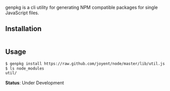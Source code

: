 genpkg is a cli utility for generating NPM compatible packages for single JavaScript files.

## Installation
```bash
```

## Usage
```bash
$ genpkg install https://raw.github.com/joyent/node/master/lib/util.js
$ ls node_modules
util/
```

**Status**: Under Development
